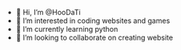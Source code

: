 - 👋 Hi, I’m @HooDaTi
- 👀 I’m interested in coding websites and games
- 🌱 I’m currently learning python
- 💞️ I’m looking to collaborate on creating website

<!---
HooDaTi/HooDaTi is a ✨ special ✨ repository because its `README.md` (this file) appears on your GitHub profile.
You can click the Preview link to take a look at your changes.
--->
